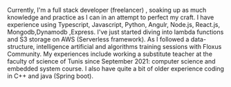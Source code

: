 Currently, I'm a full stack developer (freelancer) , soaking up as much knowledge and practice as I can in an attempt to perfect my craft. 
I have experience using Typescript, Javascript, Python, Angulr, Node.js, React.js, Mongodb,Dynamodb ,Express.
I've just started diving into lambda functions and S3 storage on AWS (Serverless framework).
As I followed a data-structure, intelligence artificial and algorithms training sessions with Floxus Community. 
My experiences include working  a substitute teacher at the faculty of science of Tunis  since September 2021: computer science  and embedded system course. 
I also have quite a bit of older experience coding in C++ and java (Spring boot).

